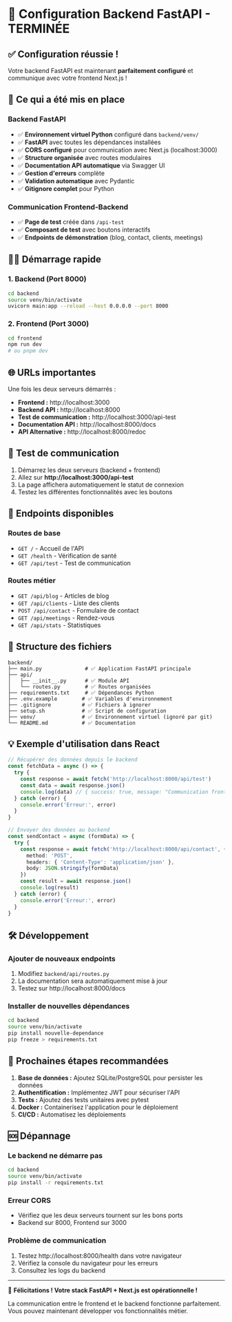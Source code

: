 # 🚀 Configuration Backend FastAPI - TERMINÉE

## ✅ Configuration réussie !

Votre backend FastAPI est maintenant **parfaitement configuré** et communique avec votre frontend Next.js !

## 🎯 Ce qui a été mis en place

### Backend FastAPI
- ✅ **Environnement virtuel Python** configuré dans `backend/venv/`
- ✅ **FastAPI** avec toutes les dépendances installées
- ✅ **CORS configuré** pour communication avec Next.js (localhost:3000)
- ✅ **Structure organisée** avec routes modulaires
- ✅ **Documentation API automatique** via Swagger UI
- ✅ **Gestion d'erreurs** complète
- ✅ **Validation automatique** avec Pydantic
- ✅ **Gitignore complet** pour Python

### Communication Frontend-Backend
- ✅ **Page de test** créée dans `/api-test`
- ✅ **Composant de test** avec boutons interactifs
- ✅ **Endpoints de démonstration** (blog, contact, clients, meetings)

## 🏃‍♂️ Démarrage rapide

### 1. Backend (Port 8000)
```bash
cd backend
source venv/bin/activate
uvicorn main:app --reload --host 0.0.0.0 --port 8000
```

### 2. Frontend (Port 3000)
```bash
cd frontend
npm run dev
# ou pnpm dev
```

## 🌐 URLs importantes

Une fois les deux serveurs démarrés :

- **Frontend :** http://localhost:3000
- **Backend API :** http://localhost:8000
- **Test de communication :** http://localhost:3000/api-test
- **Documentation API :** http://localhost:8000/docs
- **API Alternative :** http://localhost:8000/redoc

## 🧪 Test de communication

1. Démarrez les deux serveurs (backend + frontend)
2. Allez sur **http://localhost:3000/api-test**
3. La page affichera automatiquement le statut de connexion
4. Testez les différentes fonctionnalités avec les boutons

## 📡 Endpoints disponibles

### Routes de base
- `GET /` - Accueil de l'API
- `GET /health` - Vérification de santé
- `GET /api/test` - Test de communication

### Routes métier
- `GET /api/blog` - Articles de blog
- `GET /api/clients` - Liste des clients  
- `POST /api/contact` - Formulaire de contact
- `GET /api/meetings` - Rendez-vous
- `GET /api/stats` - Statistiques

## 🔧 Structure des fichiers

```
backend/
├── main.py              # ✅ Application FastAPI principale
├── api/
│   ├── __init__.py      # ✅ Module API
│   └── routes.py        # ✅ Routes organisées
├── requirements.txt     # ✅ Dépendances Python
├── .env.example        # ✅ Variables d'environnement
├── .gitignore          # ✅ Fichiers à ignorer
├── setup.sh            # ✅ Script de configuration
├── venv/               # ✅ Environnement virtuel (ignoré par git)
└── README.md           # ✅ Documentation
```

## 💡 Exemple d'utilisation dans React

```typescript
// Récupérer des données depuis le backend
const fetchData = async () => {
  try {
    const response = await fetch('http://localhost:8000/api/test')
    const data = await response.json()
    console.log(data) // { success: true, message: "Communication frontend-backend établie !" }
  } catch (error) {
    console.error('Erreur:', error)
  }
}

// Envoyer des données au backend
const sendContact = async (formData) => {
  try {
    const response = await fetch('http://localhost:8000/api/contact', {
      method: 'POST',
      headers: { 'Content-Type': 'application/json' },
      body: JSON.stringify(formData)
    })
    const result = await response.json()
    console.log(result)
  } catch (error) {
    console.error('Erreur:', error)
  }
}
```

## 🛠 Développement

### Ajouter de nouveaux endpoints
1. Modifiez `backend/api/routes.py` 
2. La documentation sera automatiquement mise à jour
3. Testez sur http://localhost:8000/docs

### Installer de nouvelles dépendances
```bash
cd backend
source venv/bin/activate
pip install nouvelle-dependance
pip freeze > requirements.txt
```

## 🚀 Prochaines étapes recommandées

1. **Base de données :** Ajoutez SQLite/PostgreSQL pour persister les données
2. **Authentification :** Implémentez JWT pour sécuriser l'API  
3. **Tests :** Ajoutez des tests unitaires avec pytest
4. **Docker :** Containerisez l'application pour le déploiement
5. **CI/CD :** Automatisez les déploiements

## 🆘 Dépannage

### Le backend ne démarre pas
```bash
cd backend
source venv/bin/activate
pip install -r requirements.txt
```

### Erreur CORS
- Vérifiez que les deux serveurs tournent sur les bons ports
- Backend sur 8000, Frontend sur 3000

### Problème de communication
1. Testez http://localhost:8000/health dans votre navigateur
2. Vérifiez la console du navigateur pour les erreurs
3. Consultez les logs du backend

---

🎉 **Félicitations ! Votre stack FastAPI + Next.js est opérationnelle !**

La communication entre le frontend et le backend fonctionne parfaitement. Vous pouvez maintenant développer vos fonctionnalités métier. 